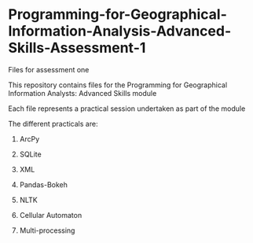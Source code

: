 # Programming-for-Geographical-Information-Analysis-Advanced-Skills-Assessment-1
Files for assessment one 

This repository contains files for the Programming for Geographical Information Analysts: Advanced Skills module

Each file represents a practical session undertaken as part of the module

The different practicals are:

1. ArcPy

2. SQLite

3. XML

4. Pandas-Bokeh

5. NLTK

6. Cellular Automaton

7. Multi-processing
